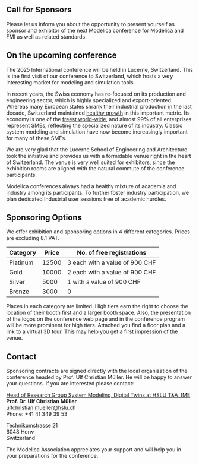 ## Call for Sponsors

Please let us inform you about the opportunity to present yourself as sponsor and exhibitor of the next Modelica conference for Modelica and FMI as well as related standards.

##  On the upcoming conference

The 2025 International conference will be held in Lucerne, Switzerland. This is the first visit of our conference to Switzerland, which hosts a very interesting market for modeling and simulation tools. 

In recent years, the Swiss economy has re-focused on its production and engineering sector, which is highly specialized and export-oriented. Whereas many European states shrank their industrial production in the last decade, Switzerland maintained [healthy growth](https://www.focus-economics.com/country-indicator/switzerland/industry/) in this important metric. Its economy is one of the [freest world-wide](https://www.heritage.org/index/pages/country-pages/switzerland), and almost 99% of all enterprises represent SMEs, reflecting the specialized nature of its industry. Classic system modeling and simulation have now become increasingly important for many of these SMEs. 

We are very glad that the Lucerne School of Engineering and Architecture took the initiative and provides us with a formidable venue right in the heart of Switzerland. The venue is very well suited for exhibitors, since the exhibition rooms are aligned with the natural commute of the conference participants. 

Modelica conferences always had a healthy mixture of academia and industry among its participants. To further foster industry participation, we plan dedicated Industrial user sessions free of academic hurdles. 

## Sponsoring Options

We offer exhibition and sponsoring options in 4 different categories. Prices are excluding 8.1 VAT.

| Category | Price | No. of free registrations |
|--------------|--------------|--------------|
| Platinum | 12500 | 3 each with a value of 900 CHF |
| Gold | 10000 | 2 each with a value of 900 CHF| 
| Silver | 5000 | 1 with a value of 900 CHF| 
| Bronze | 3000 | 0 | 

<!-- - Platin:	12.500,00 CHF (includes 3 free registrations)
- Gold:	12.500,00 CHF (includes 2 free registrations)
- Silver:	5.000,00 CHF (includes 1 free registrations)
- Bronze:	3.000,00 CHF  -->

Places in each category are limited. High tiers earn the right to choose the location of their booth first and a larger booth space. Also, the presentation of the logos on the conference web page and in the conference program will be more prominent for high tiers. Attached you find a floor plan and a link to a virtual 3D tour. This may help you get a first impression of the venue.

## Contact

Sponsoring contracts are signed directly with the local organization of the conference headed by Prof. Ulf Christian Müller. He will be happy to answer your questions. If you are interested please contact:

[Head of Research Group System Modeling, Digital Twins at HSLU T&A, IME](https://www.hslu.ch/en/lucerne-school-of-engineering-architecture/about-us/organization/competence-centres-and-research-groups/engineering-and-technology/fluidmechanik-hydromaschinen/dynamische-stroemungs-und-prozesssimulationen/digital-twins/)   
**Prof. Dr. Ulf Christian Müller**   
ulfchristian.mueller@hslu.ch  
Phone: +41 41 349 39 53   

Technikumstrasse 21  
6048 Horw  
Switzerland  





The Modelica Association appreciates your support and will help you in your preparations for the conference. 

